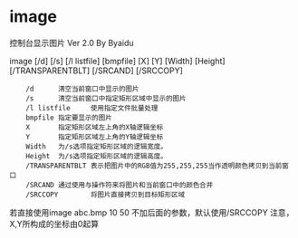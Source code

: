 
# image
控制台显示图片
Ver 2.0 By Byaidu

image [/d] [/s] [/l listfile] [bmpfile] [X] [Y] [Width] [Height] [/TRANSPARENTBLT] [/SRCAND] [/SRCCOPY]

        /d      清空当前窗口中显示的图片
        /s      清空当前窗口中指定矩形区域中显示的图片
        /l listfile     使用指定文件批量处理
        bmpfile 指定要显示的图片
        X       指定矩形区域左上角的X轴逻辑坐标
        Y       指定矩形区域左上角的Y轴逻辑坐标
        Width   为/s选项指定矩形区域的逻辑宽度。
        Height  为/s选项指定矩形区域的逻辑高度。
        /TRANSPARENTBLT 表示把图片中的RGB值为255,255,255当作透明颜色拷贝到当前窗口
        /SRCAND 通过使用与操作符来将图片和当前窗口中的颜色合并
        /SRCCOPY        将图片直接拷贝到目标矩形区域

若直接使用image abc.bmp 10 50 不加后面的参数，默认使用/SRCCOPY
注意，X,Y所构成的坐标由0起算
